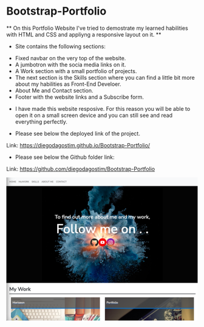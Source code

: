 # Bootstrap-Portfolio

** On this Portfolio Website I've tried to demostrate my learned habilities with HTML and CSS and appliyng a responsive layout on it. **

- Site contains the following sections:

* Fixed navbar on the very top of the website.
* A jumbotron with the socia media links on it.
* A Work section with a small portfolio of projects.
* The next section is the Skills section where you can find a little bit more about my habilities as Front-End Develoer.
* About Me and Contact section.
* Footer with the website links and a Subscribe form.

- I have made this website resposive. For this reason you will be able to open it on a small screen device and you can still see and read everything perfectly.

- Please see below the deployed link of the project.

Link: https://diegodagostim.github.io/Bootstrap-Portfolio/

- Please see below the Github folder link:

Link: https://github.com/diegodagostim/Bootstrap-Portfolio

<img src="./images/screenshot.png">

